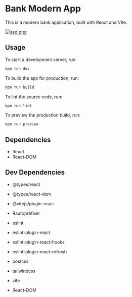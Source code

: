 # Bank Modern App
This is a modern bank application, built with React and Vite.

[![asd.png](https://i.postimg.cc/s2QhW3PN/asd.png)](https://postimg.cc/zLNvZZcC)

## Usage
To start a development server, run:

```bash
npm run dev
```
To build the app for production, run:

```bash
npm run build
```
To lint the source code, run:

```bash
npm run lint
```
To preview the production build, run:

```bash
npm run preview
```

## Dependencies

- React.
- React-DOM

## Dev Dependencies

- @types/react
- @types/react-dom
- @vitejs/plugin-react
- Rautoprefixer
- eslint
- eslint-plugin-react
- eslint-plugin-react-hooks
- eslint-plugin-react-refresh
- postcss
- tailwindcss
- vite


- React-DOM
